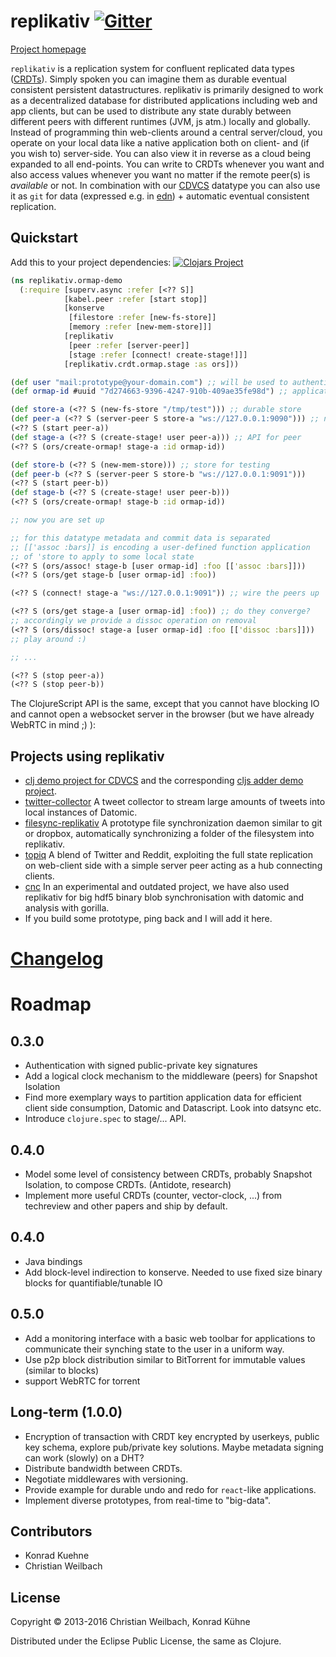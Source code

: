 # replikativ <a href="https://gitter.im/replikativ/replikativ?utm_source=badge&amp;utm_medium=badge&amp;utm_campaign=pr-badge&amp;utm_content=badge"><img src="https://camo.githubusercontent.com/da2edb525cde1455a622c58c0effc3a90b9a181c/68747470733a2f2f6261646765732e6769747465722e696d2f4a6f696e253230436861742e737667" alt="Gitter" data-canonical-src="https://badges.gitter.im/Join%20Chat.svg" style="max-width:100%;"></a>

[Project homepage](http://replikativ.io)

`replikativ` is a replication system for confluent replicated data types
([CRDTs](http://hal.inria.fr/docs/00/55/55/88/PDF/techreport.pdf)). Simply
spoken you can imagine them as durable eventual consistent persistent
datastructures. replikativ is primarily designed to work as a decentralized
database for distributed applications including web and app clients, but can be
used to distribute any state durably between different peers with different
runtimes (JVM, js atm.) locally and globally. Instead of programming thin
web-clients around a central server/cloud, you operate on your local data like a
native application both on client- and (if you wish to) server-side. You can
also view it in reverse as a cloud being expanded to all end-points. You can
write to CRDTs whenever you want and also access values whenever you want no
matter if the remote peer(s) is *available* or not. In combination with
our [CDVCS](http://arxiv.org/abs/1508.05545) datatype you can also use it as
`git` for data (expressed e.g. in [edn](https://github.com/edn-format/edn)) +
automatic eventual consistent replication. 


## Quickstart
Add this to your project dependencies:
[![Clojars Project](http://clojars.org/io.replikativ/replikativ/latest-version.svg)](http://clojars.org/io.replikativ/replikativ)

~~~clojure
(ns replikativ.ormap-demo
  (:require [superv.async :refer [<?? S]]
            [kabel.peer :refer [start stop]]
            [konserve
             [filestore :refer [new-fs-store]]
             [memory :refer [new-mem-store]]]
            [replikativ
             [peer :refer [server-peer]]
             [stage :refer [connect! create-stage!]]]
            [replikativ.crdt.ormap.stage :as ors]))

(def user "mail:prototype@your-domain.com") ;; will be used to authenticate you (not yet)
(def ormap-id #uuid "7d274663-9396-4247-910b-409ae35fe98d") ;; application specific datatype address

(def store-a (<?? S (new-fs-store "/tmp/test"))) ;; durable store
(def peer-a (<?? S (server-peer S store-a "ws://127.0.0.1:9090"))) ;; network and file IO
(<?? S (start peer-a))
(def stage-a (<?? S (create-stage! user peer-a))) ;; API for peer
(<?? S (ors/create-ormap! stage-a :id ormap-id))

(def store-b (<?? S (new-mem-store))) ;; store for testing
(def peer-b (<?? S (server-peer S store-b "ws://127.0.0.1:9091")))
(<?? S (start peer-b))
(def stage-b (<?? S (create-stage! user peer-b)))
(<?? S (ors/create-ormap! stage-b :id ormap-id))

;; now you are set up

;; for this datatype metadata and commit data is separated
;; [['assoc :bars]] is encoding a user-defined function application 
;; of 'store to apply to some local state
(<?? S (ors/assoc! stage-b [user ormap-id] :foo [['assoc :bars]]))
(<?? S (ors/get stage-b [user ormap-id] :foo))

(<?? S (connect! stage-a "ws://127.0.0.1:9091")) ;; wire the peers up

(<?? S (ors/get stage-a [user ormap-id] :foo)) ;; do they converge?
;; accordingly we provide a dissoc operation on removal
(<?? S (ors/dissoc! stage-a [user ormap-id] :foo [['dissoc :bars]])) 
;; play around :)

;; ...

(<?? S (stop peer-a))
(<?? S (stop peer-b))
~~~
The ClojureScript API is the same, except that you cannot have blocking IO and cannot open a websocket server in the browser (but we have already WebRTC in mind ;) ):


## Projects using replikativ

- [clj demo project for CDVCS](https://github.com/replikativ/replikativ-demo)
  and the corresponding
  [cljs adder demo project](https://github.com/replikativ/replikativ-cljs-demo).
- [twitter-collector](https://github.com/replikativ/twitter-collector) A tweet
  collector to stream large amounts of tweets into local instances of Datomic.
- [filesync-replikativ](https://github.com/replikativ/filesync-replikativ) A
  prototype file synchronization daemon similar to git or dropbox, automatically
  synchronizing a folder of the filesystem into replikativ.
- [topiq](https://github.com/replikativ/topiq) A blend of Twitter and Reddit, 
  exploiting the full state replication on web-client side with a simple server
  peer acting as a hub connecting clients.
- [cnc](https://github.com/whilo/cnc) In an experimental and outdated project,
we have also used replikativ for big hdf5 binary blob synchronisation with
datomic and analysis with gorilla.
- If you build some prototype, ping back and I will add it here.

# [Changelog](./CHANGELOG.md)
  
# Roadmap

## 0.3.0
- Authentication with signed public-private key signatures
- Add a logical clock mechanism to the middleware (peers) for Snapshot Isolation
- Find more exemplary ways to partition application data for efficient client
  side consumption, Datomic and Datascript. Look into datsync etc.
- Introduce `clojure.spec` to stage/... API.
  
## 0.4.0
- Model some level of consistency between CRDTs, probably Snapshot Isolation, to
  compose CRDTs. (Antidote, research)
- Implement more useful CRDTs (counter, vector-clock, ...)
  from techreview and other papers and ship by default.

## 0.4.0
- Java bindings
- Add block-level indirection to konserve. Needed to use fixed size binary blocks for
  quantifiable/tunable IO

## 0.5.0
- Add a monitoring interface with a basic web toolbar for applications to
  communicate their synching state to the user in a uniform way.
- Use p2p block distribution similar to BitTorrent for immutable values (similar to blocks)
- support WebRTC for torrent

## Long-term (1.0.0)
- Encryption of transaction with CRDT key encrypted by userkeys, public key
  schema, explore pub/private key solutions. Maybe metadata signing can work
  (slowly) on a DHT?
- Distribute bandwidth between CRDTs.
- Negotiate middlewares with versioning.
- Provide example for durable undo and redo for `react`-like applications.
- Implement diverse prototypes, from real-time to "big-data".

## Contributors

- Konrad Kuehne
- Christian Weilbach

## License

Copyright © 2013-2016 Christian Weilbach, Konrad Kühne

Distributed under the Eclipse Public License, the same as Clojure.
